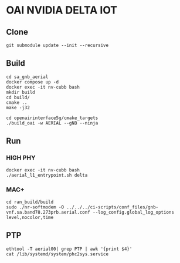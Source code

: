 # OAI NVIDIA DELTA IOT

## Clone
```
git submodule update --init --recursive
```

## Build
```
cd sa_gnb_aerial 
docker compose up -d
docker exec -it nv-cubb bash
mkdir build
cd build/
cmake ..
make -j32
```

```
cd openairinterface5g/cmake_targets
./build_oai -w AERIAL --gNB --ninja
```

## Run

### HIGH PHY
```
docker exec -it nv-cubb bash
./aerial_l1_entrypoint.sh delta
```

### MAC+
```
cd ran_build/build                     
sudo ./nr-softmodem -O ../../../ci-scripts/conf_files/gnb-vnf.sa.band78.273prb.aerial.conf --log_config.global_log_options level,nocolor,time
```

## PTP
```
ethtool -T aerial00| grep PTP | awk '{print $4}'
cat /lib/systemd/system/phc2sys.service
```
